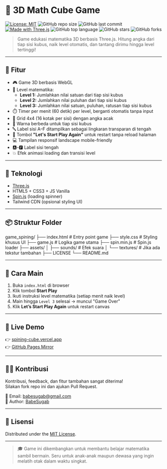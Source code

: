 # 🎲 3D Math Cube Game

[![License: MIT](https://img.shields.io/badge/License-MIT-yellow.svg)](./LICENSE)
![GitHub repo size](https://img.shields.io/github/repo-size/b46usf/game_spining)
![GitHub last commit](https://img.shields.io/github/last-commit/b46usf/game_spining)
[![Made with Three.js](https://img.shields.io/badge/Made%20with-Three.js-000?logo=three.js)](https://threejs.org/)
![GitHub top language](https://img.shields.io/github/languages/top/b46usf/game_spining)
![GitHub stars](https://img.shields.io/github/stars/b46usf/game_spining?style=social)
![GitHub forks](https://img.shields.io/github/forks/b46usf/game_spining?style=social)

> Game edukasi matematika 3D berbasis Three.js. Hitung angka dari tiap sisi kubus, naik level otomatis, dan tantang dirimu hingga level tertinggi!

---

## 🚀 Fitur

- 🎮 Game 3D berbasis WebGL
- 🧮 Level matematika:
  - **Level 1:** Jumlahkan nilai satuan dari tiap sisi kubus
  - **Level 2:** Jumlahkan nilai puluhan dari tiap sisi kubus
  - **Level 3:** Jumlahkan nilai satuan, puluhan, ratusan tiap sisi kubus
- ⏱️ Timer per menit (60 detik) per level, berganti otomatis tanpa input
- 🔢 Grid 4x4 (16 kotak per sisi) dengan angka acak
- 🎨 Warna berbeda untuk tiap sisi kubus
- 🔤 Label sisi A–F ditampilkan sebagai lingkaran transparan di tengah
- 🔄 Tombol **"Let's Start Play Again"** untuk restart tanpa reload halaman
- 💻 Tampilan responsif landscape mobile-friendly
- 🅰️–🅵 Label sisi tengah
- 💥 Efek animasi loading dan transisi level

---

## 🧩 Teknologi

- [Three.js](https://threejs.org/)
- HTML5 + CSS3 + JS Vanilla
- [Spin.js](https://spin.js.org/) (loading spinner)
- Tailwind CDN (opsional styling UI)

---

## 📦 Struktur Folder

game_spining/
├── index.html             # Entry point game
├── style.css              # Styling khusus UI
├── game.js                # Logika game utama
├── spin.min.js            # Spin.js loader
├── assets/
│   ├── sounds/            # Efek suara
│   └── textures/          # Jika ada tekstur tambahan
├── LICENSE
└── README.md


---

## 🧠 Cara Main

1. Buka `index.html` di browser
2. Klik tombol **Start Play**
3. Ikuti instruksi level matematika (setiap menit naik level)
4. Main hingga `Level 3` selesai → muncul "Game Over"
5. Klik **Let’s Start Play Again** untuk restart canvas

---

## 🔗 Live Demo

👉 [spining-cube.vercel.app](https://spining-cube.vercel.app)  
👉 [GitHub Pages Mirror](https://b46usf.github.io/game_spining)

---

## 👨‍💻 Kontribusi

Kontribusi, feedback, dan fitur tambahan sangat diterima!  
Silakan fork repo ini dan ajukan Pull Request.

📧 Email: [babesugab@gmail.com](mailto:babesugab@gmail.com)  
👤 Author: [BabeSugab](https://github.com/b46usf)

---

## 📄 Lisensi

Distributed under the [MIT License](./LICENSE).

---

> 🎓 Game ini dikembangkan untuk membantu belajar matematika sambil bermain. Seru untuk anak-anak maupun dewasa yang ingin melatih otak dalam waktu singkat.
